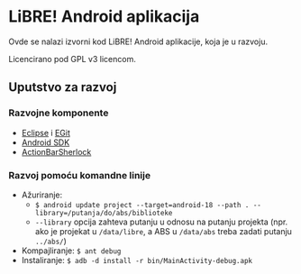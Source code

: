 # LiBRE! Android aplikacija

Ovde se nalazi izvorni kod LiBRE! Android aplikacije, koja je u razvoju.

Licencirano pod GPL v3 licencom.

## Uputstvo za razvoj

### Razvojne komponente

* [Eclipse](http://www.eclipse.org/) i [EGit](http://www.eclipse.org/egit/)
* [Android SDK](http://developer.android.com/sdk)
* [ActionBarSherlock](http://actionbarsherlock.com)

### Razvoj pomoću komandne linije

* Ažuriranje:
  * `$ android update project --target=android-18 --path . --library=/putanja/do/abs/biblioteke`
  * `--library` opcija zahteva putanju u odnosu na putanju projekta (npr. ako je projekat u `/data/libre`, a ABS u `/data/abs` treba zadati putanju `../abs/`)
* Kompajliranje: `$ ant debug`
* Instaliranje: `$ adb -d install -r bin/MainActivity-debug.apk`
